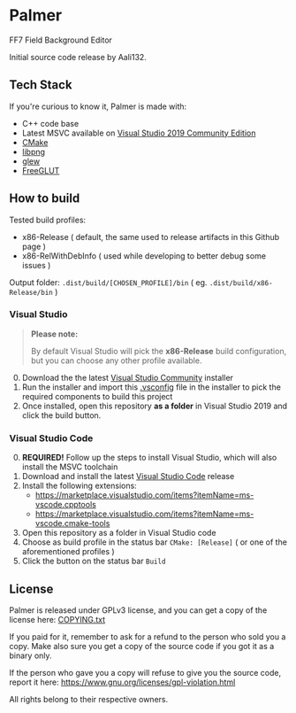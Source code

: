 # Palmer

FF7 Field Background Editor

Initial source code release by Aali132.

## Tech Stack
If you're curious to know it, Palmer is made with:
- C++ code base
- Latest MSVC available on [Visual Studio 2019 Community Edition](https://visualstudio.microsoft.com/vs/features/cplusplus/)
- [CMake](https://cmake.org/)
- [libpng](http://www.libpng.org/pub/png/libpng.html)
- [glew](http://glew.sourceforge.net/)
- [FreeGLUT](http://freeglut.sourceforge.net/)

## How to build

Tested build profiles:
- x86-Release ( default, the same used to release artifacts in this Github page )
- x86-RelWithDebInfo ( used while developing to better debug some issues )

Output folder: `.dist/build/[CHOSEN_PROFILE]/bin` ( eg. `.dist/build/x86-Release/bin` )

### Visual Studio

> **Please note:**
>
> By default Visual Studio will pick the **x86-Release** build configuration, but you can choose any other profile available.

0) Download the the latest [Visual Studio Community](https://visualstudio.microsoft.com/vs/community/) installer
1) Run the installer and import this [.vsconfig](.vsconfig) file in the installer to pick the required components to build this project
2) Once installed, open this repository **as a folder** in Visual Studio 2019 and click the build button.

### Visual Studio Code

0) **REQUIRED!** Follow up the steps to install Visual Studio, which will also install the MSVC toolchain
1) Download and install the latest [Visual Studio Code](https://code.visualstudio.com/) release
2) Install the following extensions:
   - https://marketplace.visualstudio.com/items?itemName=ms-vscode.cpptools
   - https://marketplace.visualstudio.com/items?itemName=ms-vscode.cmake-tools
3) Open this repository as a folder in Visual Studio code
4) Choose as build profile in the status bar `CMake: [Release]` ( or one of the aforementioned profiles )
5) Click the button on the status bar `Build`

## License

Palmer is released under GPLv3 license, and you can get a copy of the license here: [COPYING.txt](COPYING.txt)

If you paid for it, remember to ask for a refund to the person who sold you a copy. Make also sure you get a copy of the source code if you got it as a binary only.

If the person who gave you a copy will refuse to give you the source code, report it here: https://www.gnu.org/licenses/gpl-violation.html

All rights belong to their respective owners.
